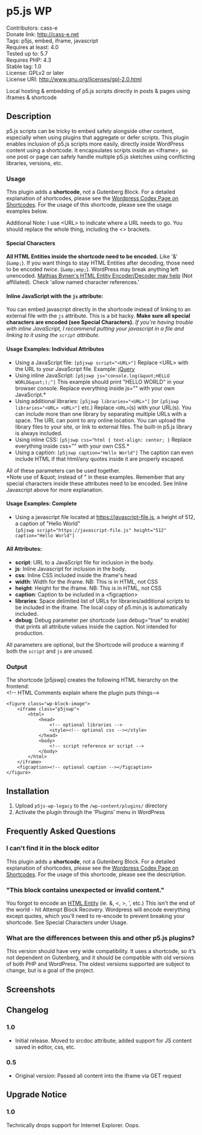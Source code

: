 # p5.js WP
Contributors: cass-e<br>
Donate link: http://cass-e.net<br>
Tags: p5js, embed, iframe, javascript<br>
Requires at least: 4.0<br>
Tested up to: 5.7<br>
Requires PHP: 4.3<br>
Stable tag: 1.0<br>
License: GPLv2 or later<br>
License URI: http://www.gnu.org/licenses/gpl-2.0.html
 
Local hosting & embedding of p5.js scripts directly in posts & pages using iframes & shortcode
 
## Description

p5.js scripts can be tricky to embed safely alongside other content, especially when using plugins that aggregate or defer scripts. This plugin enables inclusion of p5.js scripts more easily, directly inside WordPress content using a shortcode. It encapsulates scripts inside an \<iframe\>, so one post or page can safely handle multiple p5.js sketches using conflicting libraries, versions, etc.

### Usage

This plugin adds a **shortcode**, not a Gutenberg Block. For a detailed explanation of shortcodes, please see the [Wordpress Codex Page on Shortcodes](https://codex.wordpress.org/Shortcode). For the usage of this shortcode, please see the usage examples below.

Additional Note: I use <URL\> to indicate where a URL needs to go. You should replace the whole thing, including the <> brackets.

#### Special Characters
**All HTML Entities inside the shortcode need to be encoded.** Like '&amp;' (`&amp;`). If you want things to stay HTML Entities after decoding, those need to be encoded *twice*. (`&amp;amp;`). WordPress may break anything left unencoded.
[Mathias Bynen's HTML Entity Encoder/Decoder may help](https://mothereff.in/html-entities) (Not affiliated). Check 'allow named character references.'

#### Inline JavaScript with the `js` attribute:
You can embed javascript directly in the shortcode instead of linking to an external file with the `js` attribute. This is a bit hacky. **Make sure all special characters are encoded (see Special Characters).**
*If you're having trouble with inline JavaScript, I recommend putting your javascript in a file and linking to it using the `script` attribute.*

#### Usage Examples: Individual Attributes

* Using a JavaScript file: `[p5jswp script="<URL>"]` Replace \<URL> with the URL to your JavaScript file. Example: [jQuery](https://code.jquery.com/jquery-3.6.0.js)
* Using inline JavaScript: `[p5jswp js="console.log(&quot;HELLO WORLD&quot;);"]` This example should print "HELLO WORLD" in your browser console. Replace everything inside js="" with your own JavaScript.\*
* Using additional libraries: `[p5jswp libraries="<URL>"]` (or `[p5jswp libraries="<URL> <URL>"]` etc.) Replace `<URL>`(s) with your URL(s). You can include more than one library by separating multiple URLs with a space. The URL can point to any online location. You can upload the library files to your site, or link to external files. The built-in p5.js library is always included.
* Using inline CSS: `[p5jswp css="html { text-align: center; }` Replace everything inside css="" with your own CSS.\*
* Using a caption: `[p5jswp caption="Hello World"]` The caption can even include HTML if that html/any quotes inside it are properly escaped.

All of these parameters can be used together.<br>
\*Note use of \&quot; instead of " in these examples. Remember that any special characters inside these attributes need to be encoded. See Inline Javascript above for more explanation.

#### Usage Examples: Complete

* Using a javascript file located at https://javascript-file.js, a height of 512, a caption of "Hello World" 
<br>`[p5jswp script="https://javascript-file.js" height="512" caption="Hello World"]`

#### All Attributes:
* **script**: URL to a JavaScript file for inclusion in the body.
* **js**: Inline Javascript for inclusion in the body.
* **css**: Inline CSS included inside the iframe's head
* **width**: Width for the iframe. NB: This is in HTML, not CSS
* **height**: Height for the iframe. NB: This is in HTML, not CSS
* **caption**: Caption to be included in a \<figcaption>
* **libraries**: Space delimited list of URLs for libraries/additional scripts to be included in the iframe. The local copy of p5.min.js is automatically included.
* **debug**: Debug parameter per shortcode (use debug="true" to enable) that prints all attribute values inside the caption. Not intended for production.

All parameters are optional, but the Shortcode will produce a warning if both the `script` and `js` are unused.

### Output

The shortcode \[p5jswp\] creates the following HTML hierarchy on the frontend:<br>
\<!-- HTML Comments explain where the plugin puts things-->
```
<figure class="wp-block-image">
    <iframe class="p5jswp">
        <html>
            <head>
                <!-- optional libraries -->
                <style><!-- optional css --></style>
            </head>
            <body>
                <!-- script reference or script -->
            </body>
        </html>
    </iframe>
    <figcaption><!-- optional caption --></figcaption>
</figure>
```

## Installation
 
1. Upload `p5js-wp-legacy` to the `/wp-content/plugins/` directory
1. Activate the plugin through the 'Plugins' menu in WordPress
 
## Frequently Asked Questions
 
### I can't find it in the block editor

This plugin adds a **shortcode**, not a Gutenberg Block. For a detailed explanation of shortcodes, please see the [Wordpress Codex Page on Shortcodes](https://codex.wordpress.org/Shortcode). For the usage of this shortcode, please see the description.

### "This block contains unexpected or invalid content."

You forgot to encode an [HTML Entity](https://www.tutorialspoint.com/html/html_entities.htm) (ie. &, <, >, ', etc.) This isn't the end of the world - hit Attempt Block Recovery. Wordpress will encode everything except quotes, which you'll need to re-encode to prevent breaking your shortcode. See Special Characters under Usage.

### What are the differences between this and other p5.js plugins?
 
This version should have very wide compatibility. It uses a shortcode, so it's not dependent on Gutenberg, and it should be compatible with old versions of both PHP and WordPress. The oldest versions supported are subject to change, but is a goal of the project.
 
## Screenshots

## Changelog
 
### 1.0
* Initial release. Moved to srcdoc attribute; added support for JS content saved in editor, css, etc.
 
### 0.5
* Original version: Passed all content into the iframe via GET request
 
## Upgrade Notice
 
### 1.0
Technically drops support for Internet Explorer. Oops.